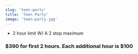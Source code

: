 ```yaml
---
slug: 'teen-party'
title: 'Teen Party'
image: 'teen-party.jpg'
---
```


* 2 hour limit W/ A 2 stop maximum
  
### $390 for first 2 hours. Each additional hour is $100